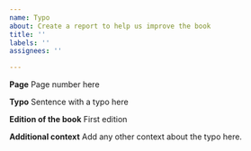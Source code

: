 ```yaml
---
name: Typo
about: Create a report to help us improve the book
title: ''
labels: ''
assignees: ''

---
```


**Page**
Page number here

**Typo**
Sentence with a typo here

**Edition of the book**
First edition

**Additional context**
Add any other context about the typo here.
